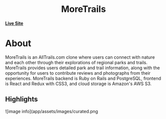 #  <div align="center"> MoreTrails 
#### [Live Site](https://more-trails.herokuapp.com/#/login)
# About 
MoreTrails is an AllTrails.com clone where users can connect with nature and each other through their explorations of regional parks and trails.
MoreTrails provides users detailed park and trail information, along with the opportunity for users to contribute reviews and photographs from their experiences.
MoreTrails backend is Ruby on Rails and PostgreSQL, frontend is React and Redux with CSS3, and cloud storage is Amazon's AWS S3.

## Highlights

![image info](app/assets/images/curated.png
 
